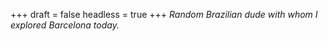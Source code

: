 
+++
draft = false
headless = true
+++
_Random Brazilian dude with whom I explored Barcelona today._
